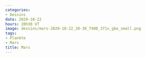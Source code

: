 ```yaml
---
categories:
- Dessins
date: 2020-10-22
hours: 20h30 UT
image: dessins/mars-2020-10-22_20-30_T400_371x_gbe_small.png
tags:
- Planète
- Mars
title: Mars
---
```

